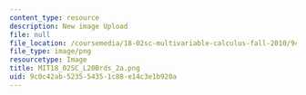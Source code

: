 ```yaml
---
content_type: resource
description: New image Upload
file: null
file_location: /coursemedia/18-02sc-multivariable-calculus-fall-2010/9c0c42ab523554351c88e14c3e1b920a_MIT18_02SC_L20Brds_2a.png
file_type: image/png
resourcetype: Image
title: MIT18_02SC_L20Brds_2a.png
uid: 9c0c42ab-5235-5435-1c88-e14c3e1b920a
---
```

